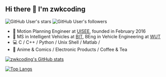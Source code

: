 ## Hi there 👋 I'm zwkcoding


![GitHub User's stars](https://img.shields.io/github/stars/zwkcoding?affiliations=OWNER&style=flat-square)
![GitHub User's followers](https://img.shields.io/github/followers/zwkcoding?style=flat-square)


- 🚖 Motion Planning Engineer at [UISEE](https://www.waymo.com), founded in February 2016
- 🏫  MS in Intelligent Vehicles at [BIT](https://me.bit.edu.cn/jgsz/jlgcx1/qjyjs1/index.htm), BEng in Vehicle Engineering at [WUT](http://auto.whut.edu.cn/)
- 💻 C / C++ / Python / Unix Shell / Matlab /
- 🏀 Anime & Comics / Electronic Products / Coffee & Tea


[![zwkcoding's GitHub stats](https://github-readme-stats.vercel.app/api?username=zwkcoding&count_private=true&show_icons=true&theme=vue-dark)](https://github.com/anuraghazra/github-readme-stats)

[![Top Langs](https://github-readme-stats.vercel.app/api/top-langs/?username=zwkcoding&layout=compact)](https://github.com/anuraghazra/github-readme-stats)

<!--

[![zwkcoding StackOverflow](https://github-readme-stackoverflow.vercel.app/?userID=8691463)](https://stackoverflow.com/users/8691463/kevin-chou)

Here are some ideas to get you started:

- 🔭 I’m currently working on ...
- 🌱 I’m currently learning ...
- 👯 I’m looking to collaborate on ...
- 🤔 I’m looking for help with ...
- 💬 Ask me about ...
- 📫 How to reach me: ...
- 😄 Pronouns: ...
- ⚡ Fun fact: ...
-->
